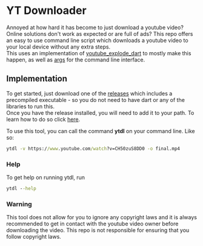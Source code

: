 # YT Downloader
Annoyed at how hard it has become to just download a youtube video? Online solutions don't work as expected or are full of ads? This repo offers an easy to use command line script which downloads a youtube video to your local device without any extra steps. <br>
This uses an implementation of [youtube_explode_dart](https://pub.dev/packages/youtube_explode_dart) to mostly make this happen, as well as [args](https://pub.dev/packages/args) for the command line interface.

## Implementation
To get started, just download one of the [releases](https://github.com/Thomasssb1/yt_downloader/releases#latest) which includes a precompiled executable - so you do not need to have dart or any of the libraries to run this.<br>
Once you have the release installed, you will need to add it to your path. To learn how to do so click [here](https://gist.github.com/nex3/c395b2f8fd4b02068be37c961301caa7).

To use this tool, you can call the command **ytdl** on your command line. Like so: <br>
```cmd
ytdl -v https://www.youtube.com/watch?v=CH50zuS8DD0 -o final.mp4
```
### Help
To get help on running ytdl, run <br>
```cmd
ytdl --help
```
### Warning
This tool does not allow for you to ignore any copyright laws and it is always recommended to get in contact with the youtube video owner before downloading the video. This repo is not responsible for ensuring that you follow copyright laws.
